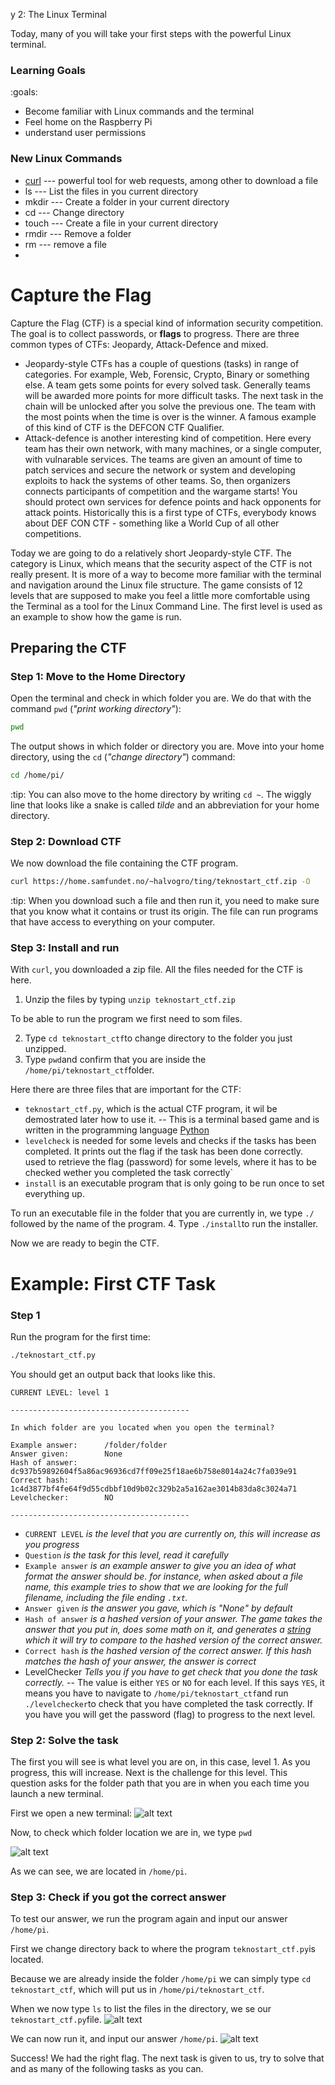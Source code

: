 y 2: The Linux Terminal

Today, many of you will take your first steps with the powerful Linux terminal.

### Learning Goals

:goals:
- Become familiar with Linux commands and the terminal
- Feel home on the Raspberry Pi
- understand user permissions

### New Linux Commands

- [curl](commands.html#curl) --- powerful tool for web requests, among other to download a file
- ls --- List the files in you current directory
- mkdir --- Create a folder in your current directory
- cd --- Change directory
- touch --- Create a file in your current directory
- rmdir --- Remove a folder
- rm --- remove a file
- 



# Capture the Flag

Capture the Flag (CTF) is a special kind of information security competition. The goal is to collect passwords, or **flags** to progress. There are three common types of CTFs: Jeopardy, Attack-Defence and mixed.

- Jeopardy-style CTFs has a couple of questions (tasks) in range of categories. For example, Web, Forensic, Crypto, Binary or something else. A team gets some points for every solved task. Generally teams will be awarded more points for more difficult tasks. The next task in the chain will be unlocked after you solve the previous one. The team with the most points when the time is over is the winner. A famous example of this kind of CTF is the DEFCON CTF Qualifier.
- Attack-defence is another interesting kind of competition. Here every team has their own network, with many machines, or a single computer, with vulnarable services. The teams are given an amount of time to patch services and secure the network or system and developing exploits to hack the systems of other teams.  So, then organizers connects participants of competition and the wargame starts! You should protect own services for defence points and hack opponents for attack points. Historically this is a first type of CTFs, everybody knows about DEF CON CTF - something like a World Cup of all other competitions.

Today we are going to do a relatively short Jeopardy-style CTF. The category is Linux, which means that the security aspect of the CTF is not really present. It is more of a way to become more familiar with the terminal and navigation around the Linux file structure. The game consists of 12 levels that are supposed to make you feel a little more comfortable using the Terminal as a tool for the Linux Command Line. The first level is used as an example to show how the game is run.


## Preparing the CTF
### Step 1: Move to the Home Directory

Open the terminal and check in which folder you are. We do that with the command `pwd` (_"print working directory"_):

```bash
pwd
````

The output shows in which folder or directory  you are. Move into your home directory, using the `cd` (_"change directory"_) command:

```bash
cd /home/pi/
````

:tip: You can also move to the home directory by writing `cd ~`. The wiggly line that looks like a snake is called _tilde_ and an abbreviation for your home directory.


### Step 2: Download CTF


We now download the file containing the CTF program. 

```bash
curl https://home.samfundet.no/~halvogro/ting/teknostart_ctf.zip -O
```

:tip: When you download such a file and then run it, you need to make sure that you know what it contains or trust its origin. The file can run programs that have access to everything on your computer. 


### Step 3: Install and run

With `curl`, you downloaded a zip file. All the files needed for the CTF is here. 

1. Unzip the files by typing `unzip teknostart_ctf.zip`

To be able to run the program we first need to som files.

2. Type `cd teknostart_ctf`to change directory to the folder you just unzipped. 
3. Type `pwd`and confirm that you are inside the `/home/pi/teknostart_ctf`folder. 

Here there are three files that are important for the CTF:
- `teknostart_ctf.py`, which is the actual CTF program, it wil be demostrated later how to use it.
--  This is a terminal based game and is written in the programming language [Python]((https://www.python.org/))
- `levelcheck` is needed for some levels and checks if the tasks has been completed. It prints out the flag if the task has been done correctly. used to retrieve the flag (password) for some levels, where it has to be checked wether you completed the task correctly`
- `install` is an executable program that is only going to be run once to set everything up. 

To run an executable file in the folder that you are currently in, we type `./` followed by the name of the program.
4. Type `./install`to run the installer.

Now we are ready to begin the CTF.

# Example: First CTF Task

### Step 1

Run the program for the first time:

```bash
./teknostart_ctf.py
```

You should get an output back that looks like this. 

```
CURRENT LEVEL: level 1

----------------------------------------

In which folder are you located when you open the terminal?

Example answer:      /folder/folder      
Answer given:        None                
Hash of answer:      dc937b59892604f5a86ac96936cd7ff09e25f18ae6b758e8014a24c7fa039e91
Correct hash:        1c4d3877bf4fe64f9d55cdbbf10d9b02c329b2a5a162ae3014b83da8c3024a71
Levelchecker:        NO                  

----------------------------------------

```

- `CURRENT LEVEL` *is the level that you are currently on, this will increase as you progress*
- `Question` *is the task for this level, read it carefully* 
- `Example answer` *is an example answer to give you an idea of what format the answer should be. for instance, when asked about a file name, this example tries to show that we are looking for the full filename, including the file ending `.txt`.*
- `Answer given` *is the answer you gave, which is "None" by default*
- `Hash of answer` *is a hashed version of your answer. The game takes the answer that you put in, does some math on it, and generates a  [string](https://en.wikipedia.org/wiki/String_(computer_science)) which it will try to compare to the hashed version of the correct answer.* 
- `Correct hash` *is the hashed version of the correct answer. If this hash matches the hash of your answer, the answer is correct*
- LevelChecker *Tells you if you have to get check that you done the task correctly.*
-- The value is either `YES` or `NO` for each level. If this says `YES`, it means you have to navigate to `/home/pi/teknostart_ctf`and run `./levelchecker`to check that you have completed the task correctly. If you have you will get the password (flag) to progress to the next level. 


### Step 2: Solve the task

The first you will see is what level you are on, in this case, level 1. As you progress, this will increase. Next is the challenge for this level. This question asks for the folder path that you are in when you each time you launch a new terminal.

First we open a new terminal:
![alt text](https://home.samfundet.no/~halvogro/ting/bilder/image-47.png)

Now, to check which folder location we are in, we type `pwd`

![alt text](https://home.samfundet.no/~halvogro/ting/bilder/image-48.png)

As we can see, we are located in `/home/pi`. 

### Step 3: Check if you got the correct answer

To test our answer, we run the program again and input our answer `/home/pi`.

First we change directory back to where the program `teknostart_ctf.py`is located.

Because we are already inside the folder `/home/pi` we can simply type `cd teknostart_ctf`, which will put us in  `/home/pi/teknostart_ctf`. 

When we now type `ls` to list the files in the directory, we se our `teknostart_ctf.py`file.
![alt text](https://home.samfundet.no/~halvogro/ting/bilder/image-50.png)

We can now run it, and input our answer `/home/pi`.
![alt text](https://home.samfundet.no/~halvogro/ting/bilder/image-52.png)

Success! We had the right flag. The next task is given to us, try to solve that and as many of the following tasks as you can.

